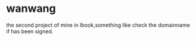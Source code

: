 wanwang
=======

the second project of mine in Ibook,something like check the domainname if has been signed.